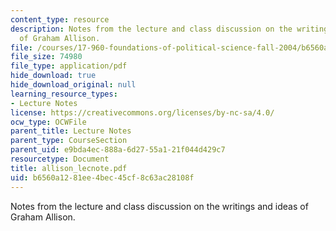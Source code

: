 ```yaml
---
content_type: resource
description: Notes from the lecture and class discussion on the writings and ideas
  of Graham Allison.
file: /courses/17-960-foundations-of-political-science-fall-2004/b6560a1281ee4bec45cf8c63ac28108f_allison_lecnote.pdf
file_size: 74980
file_type: application/pdf
hide_download: true
hide_download_original: null
learning_resource_types:
- Lecture Notes
license: https://creativecommons.org/licenses/by-nc-sa/4.0/
ocw_type: OCWFile
parent_title: Lecture Notes
parent_type: CourseSection
parent_uid: e9bda4ec-888a-6d27-55a1-21f044d429c7
resourcetype: Document
title: allison_lecnote.pdf
uid: b6560a12-81ee-4bec-45cf-8c63ac28108f
---
```

Notes from the lecture and class discussion on the writings and ideas of Graham Allison.